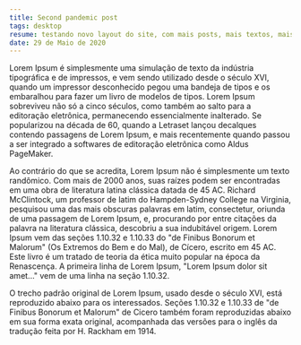 ```yaml
---
title: Second pandemic post
tags: desktop
resume: testando novo layout do site, com mais posts, mais textos, mais tags e mais quebras de linha
date: 29 de Maio de 2020
---
```


Lorem Ipsum é simplesmente uma simulação de texto da indústria tipográfica e de impressos, e vem sendo utilizado desde o século XVI, quando um impressor desconhecido pegou uma bandeja de tipos e os embaralhou para fazer um livro de modelos de tipos. Lorem Ipsum sobreviveu não só a cinco séculos, como também ao salto para a editoração eletrônica, permanecendo essencialmente inalterado. Se popularizou na década de 60, quando a Letraset lançou decalques contendo passagens de Lorem Ipsum, e mais recentemente quando passou a ser integrado a softwares de editoração eletrônica como Aldus PageMaker.

Ao contrário do que se acredita, Lorem Ipsum não é simplesmente um texto randômico. Com mais de 2000 anos, suas raízes podem ser encontradas em uma obra de literatura latina clássica datada de 45 AC. Richard McClintock, um professor de latim do Hampden-Sydney College na Virginia, pesquisou uma das mais obscuras palavras em latim, consectetur, oriunda de uma passagem de Lorem Ipsum, e, procurando por entre citações da palavra na literatura clássica, descobriu a sua indubitável origem. Lorem Ipsum vem das seções 1.10.32 e 1.10.33 do "de Finibus Bonorum et Malorum" (Os Extremos do Bem e do Mal), de Cícero, escrito em 45 AC. Este livro é um tratado de teoria da ética muito popular na época da Renascença. A primeira linha de Lorem Ipsum, "Lorem Ipsum dolor sit amet..." vem de uma linha na seção 1.10.32.

O trecho padrão original de Lorem Ipsum, usado desde o século XVI, está reproduzido abaixo para os interessados. Seções 1.10.32 e 1.10.33 de "de Finibus Bonorum et Malorum" de Cicero também foram reproduzidas abaixo em sua forma exata original, acompanhada das versões para o inglês da tradução feita por H. Rackham em 1914.
